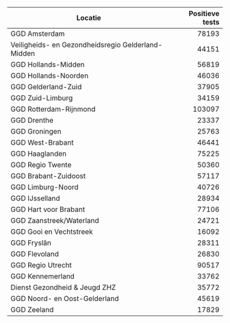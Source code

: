 | Locatie | Positieve tests |
|---------|----------------:|
| GGD Amsterdam                            | 78193 |
| Veiligheids- en Gezondheidsregio Gelderland-Midden | 44151 |
| GGD Hollands-Midden                      | 56819 |
| GGD Hollands-Noorden                     | 46036 |
| GGD Gelderland-Zuid                      | 37905 |
| GGD Zuid-Limburg                         | 34159 |
| GGD Rotterdam-Rijnmond                   | 103097 |
| GGD Drenthe                              | 23337 |
| GGD Groningen                            | 25763 |
| GGD West-Brabant                         | 46441 |
| GGD Haaglanden                           | 75225 |
| GGD Regio Twente                         | 50360 |
| GGD Brabant-Zuidoost                     | 57117 |
| GGD Limburg-Noord                        | 40726 |
| GGD IJsselland                           | 28934 |
| GGD Hart voor Brabant                    | 77106 |
| GGD Zaanstreek/Waterland                 | 24721 |
| GGD Gooi en Vechtstreek                  | 16092 |
| GGD Fryslân                              | 28311 |
| GGD Flevoland                            | 26830 |
| GGD Regio Utrecht                        | 90517 |
| GGD Kennemerland                         | 33762 |
| Dienst Gezondheid & Jeugd ZHZ            | 35772 |
| GGD Noord- en Oost-Gelderland            | 45619 |
| GGD Zeeland                              | 17829 |

